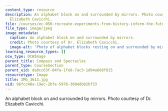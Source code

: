 ```yaml
---
content_type: resource
description: An alphabet block on and surrounded by mirrors. Photo courtesy of Dr.
  Elizabeth Cavicchi.
file: /courses/ec-050-recreate-experiments-from-history-inform-the-future-from-the-past-galileo-january-iap-2010/96fcc48a19ec2bfe59763604db02bf33_IMG_3613.jpg
file_type: image/jpeg
image_metadata:
  caption: An alphabet block on and surrounded by mirrors.
  credit: Photo courtesy of Dr. Elizabeth Cavicchi.
  image-alt: 'Photo of alphabet blocks resting on and surrounded by mirrors. '
learning_resource_types: []
ocw_type: OCWImage
parent_title: Compass and Spectacles
parent_type: CourseSection
parent_uid: da8cc63f-04fa-1fe8-7ac3-1d94a668f815
resourcetype: Image
title: IMG_3613.jpg
uid: 96fcc48a-19ec-2bfe-5976-3604db02bf33
---
```

An alphabet block on and surrounded by mirrors. Photo courtesy of Dr. Elizabeth Cavicchi.

